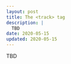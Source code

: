 ```yaml
---
layout: post
title: The <track> tag
description: |
  TBD
date: 2020-05-15
updated: 2020-05-15
---
```


TBD
